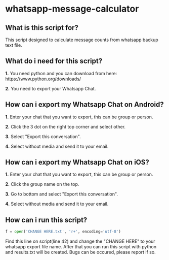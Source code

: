 # whatsapp-message-calculator
## What is this script for?
This script designed to calculate message counts from whatsapp backup text file.

## What do i need for this script?
**1.** You need python and you can download from here: https://www.python.org/downloads/

**2.** You need to export your Whatsapp Chat.  
## How can i export my Whatsapp Chat on Android?
**1.** Enter your chat that you want to export, this can be group or person.

**2.** Click the 3 dot on the right top corner and select other.

**3.** Select "Export this conversation".

**4.** Select without media and send it to your email.

## How can i export my Whatsapp Chat on iOS?
**1.** Enter your chat that you want to export, this can be group or person.

**2.** Click the group name on the top.

**3.** Go to bottom and select "Export this conversation".

**4.** Select without media and send it to your email.
## How can i run this script?
```python
f = open('CHANGE HERE.txt', 'r+', encoding='utf-8')
```
Find this line on script(line 42) and change the "CHANGE HERE" to your whatsapp export file name. After that you can run this script with python and results.txt will be created. Bugs can be occured, please report if so.
